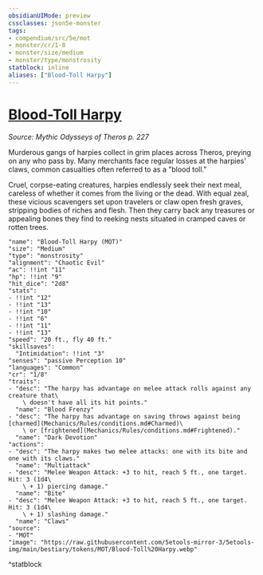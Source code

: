 ```yaml
---
obsidianUIMode: preview
cssclasses: json5e-monster
tags:
- compendium/src/5e/mot
- monster/cr/1-8
- monster/size/medium
- monster/type/monstrosity
statblock: inline
aliases: ["Blood-Toll Harpy"]
---
```

# [Blood-Toll Harpy](Mechanics\bestiary\monstrosity/blood-toll-harpy-mot.md)
*Source: Mythic Odysseys of Theros p. 227*  

Murderous gangs of harpies collect in grim places across Theros, preying on any who pass by. Many merchants face regular losses at the harpies' claws, common casualties often referred to as a "blood toll."

Cruel, corpse-eating creatures, harpies endlessly seek their next meal, careless of whether it comes from the living or the dead. With equal zeal, these vicious scavengers set upon travelers or claw open fresh graves, stripping bodies of riches and flesh. Then they carry back any treasures or appealing bones they find to reeking nests situated in cramped caves or rotten trees.

```statblock
"name": "Blood-Toll Harpy (MOT)"
"size": "Medium"
"type": "monstrosity"
"alignment": "Chaotic Evil"
"ac": !!int "11"
"hp": !!int "9"
"hit_dice": "2d8"
"stats":
- !!int "12"
- !!int "13"
- !!int "10"
- !!int "6"
- !!int "11"
- !!int "13"
"speed": "20 ft., fly 40 ft."
"skillsaves":
  "Intimidation": !!int "3"
"senses": "passive Perception 10"
"languages": "Common"
"cr": "1/8"
"traits":
- "desc": "The harpy has advantage on melee attack rolls against any creature that\
    \ doesn't have all its hit points."
  "name": "Blood Frenzy"
- "desc": "The harpy has advantage on saving throws against being [charmed](Mechanics/Rules/conditions.md#Charmed)\
    \ or [frightened](Mechanics/Rules/conditions.md#Frightened)."
  "name": "Dark Devotion"
"actions":
- "desc": "The harpy makes two melee attacks: one with its bite and one with its claws."
  "name": "Multiattack"
- "desc": "Melee Weapon Attack: +3 to hit, reach 5 ft., one target. Hit: 3 (1d4\
    \ + 1) piercing damage."
  "name": "Bite"
- "desc": "Melee Weapon Attack: +3 to hit, reach 5 ft., one target. Hit: 3 (1d4\
    \ + 1) slashing damage."
  "name": "Claws"
"source":
- "MOT"
"image": "https://raw.githubusercontent.com/5etools-mirror-3/5etools-img/main/bestiary/tokens/MOT/Blood-Toll%20Harpy.webp"
```
^statblock